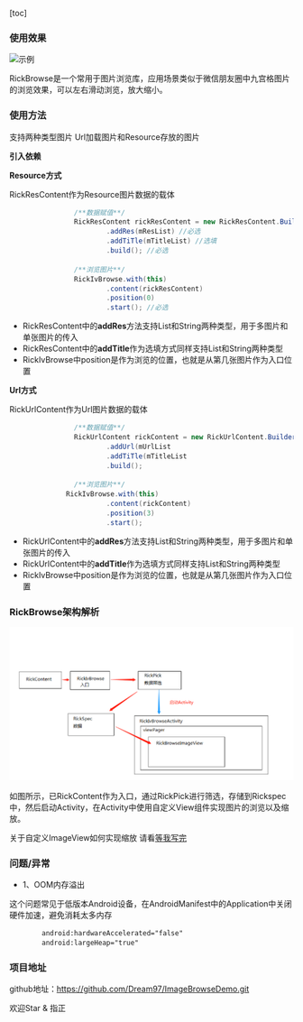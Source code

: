 [toc]

### 使用效果
![示例](https://github.com/Dream97/ImageBrowseDemo/raw/master/use_result.gif)

RickBrowse是一个常用于图片浏览库，应用场景类似于微信朋友圈中九宫格图片的浏览效果，可以左右滑动浏览，放大缩小。

### 使用方法
支持两种类型图片 Url加载图片和Resource存放的图片

**引入依赖**


**Resource方式**

RickResContent作为Resource图片数据的载体
```java
                /**数据赋值**/
                RickResContent rickResContent = new RickResContent.Builder()
                        .addRes(mResList) //必选 
                        .addTiTle(mTitleList) //选填
                        .build(); //必选
  
                /**浏览图片**/    
                RickIvBrowse.with(this)
                        .content(rickResContent)
                        .position(0)
                        .start(); //必选
```

- RickResContent中的**addRes**方法支持List<String>和String两种类型，用于多图片和单张图片的传入
- RickResContent中的**addTitle**作为选填方式同样支持List<String>和String两种类型
- RickIvBrowse中position是作为浏览的位置，也就是从第几张图片作为入口位置



**Url方式**

RickUrlContent作为Url图片数据的载体
```java
                /**数据赋值**/
                RickUrlContent rickContent = new RickUrlContent.Builder()
                        .addUrl(mUrlList
                        .addTiTle(mTitleList
                        .build();
  
                /**浏览图片**/    
              RickIvBrowse.with(this)
                        .content(rickContent)
                        .position(3)
                        .start();
```

- RickUrlContent中的**addRes**方法支持List<String>和String两种类型，用于多图片和单张图片的传入
- RickUrlContent中的**addTitle**作为选填方式同样支持List<String>和String两种类型
- RickIvBrowse中position是作为浏览的位置，也就是从第几张图片作为入口位置

### RickBrowse架构解析

![架构示意图](https://github.com/Dream97/ImageBrowseDemo/raw/master/RickBrowseAnaly.png)

如图所示，已RickContent作为入口，通过RickPick进行筛选，存储到Rickspec中，然后启动Activity，在Activity中使用自定义View组件实现图片的浏览以及缩放。

关于自定义ImageView如何实现缩放 请看[等我写完]()
### 问题/异常

- 1、OOM内存溢出

这个问题常见于低版本Android设备，在AndroidManifest中的Application中关闭硬件加速，避免消耗太多内存
```xml
        android:hardwareAccelerated="false"
        android:largeHeap="true"
```

### 项目地址

github地址：https://github.com/Dream97/ImageBrowseDemo.git

欢迎Star & 指正
